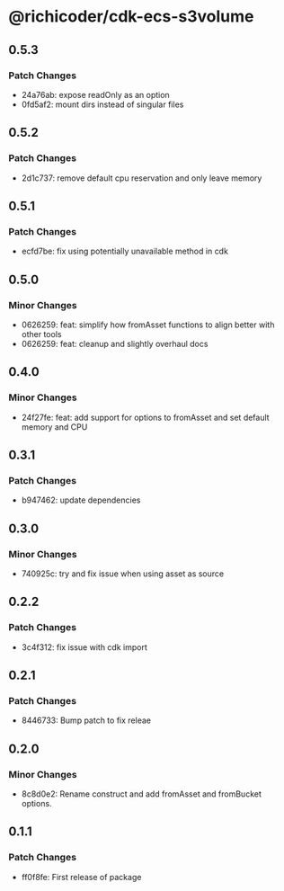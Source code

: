 # @richicoder/cdk-ecs-s3volume

## 0.5.3

### Patch Changes

- 24a76ab: expose readOnly as an option
- 0fd5af2: mount dirs instead of singular files

## 0.5.2

### Patch Changes

- 2d1c737: remove default cpu reservation and only leave memory

## 0.5.1

### Patch Changes

- ecfd7be: fix using potentially unavailable method in cdk

## 0.5.0

### Minor Changes

- 0626259: feat: simplify how fromAsset functions to align better with other tools
- 0626259: feat: cleanup and slightly overhaul docs

## 0.4.0

### Minor Changes

- 24f27fe: feat: add support for options to fromAsset and set default memory and CPU

## 0.3.1

### Patch Changes

- b947462: update dependencies

## 0.3.0

### Minor Changes

- 740925c: try and fix issue when using asset as source

## 0.2.2

### Patch Changes

- 3c4f312: fix issue with cdk import

## 0.2.1

### Patch Changes

- 8446733: Bump patch to fix releae

## 0.2.0

### Minor Changes

- 8c8d0e2: Rename construct and add fromAsset and fromBucket options.

## 0.1.1

### Patch Changes

- ff0f8fe: First release of package
